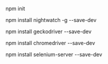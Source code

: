 npm init

npm install nightwatch -g --save-dev

npm install geckodriver --save-dev

npm install chromedriver --save-dev

npm install selenium-server --save-dev
